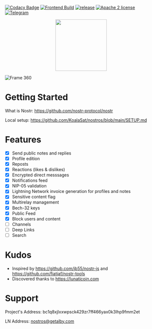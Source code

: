 [![Codacy Badge](https://app.codacy.com/project/badge/Grade/a3db59f4a45a43159cb129386b937a2a)](https://www.codacy.com/gh/KoalaSat/nostros/dashboard?utm_source=github.com&utm_medium=referral&utm_content=KoalaSat/nostros&utm_campaign=Badge_Grade)
[![Frontend Build](https://github.com/KoalaSat/nostros/actions/workflows/android-build.yml/badge.svg?branch=main)](https://github.com/KoalaSat/nostros/actions/workflows/android-build.yml)
[![release](https://img.shields.io/github/v/release/KoalaSat/nostros)](https://github.com/KoalaSat/nostros/releases)
[![Apache 2 license](https://img.shields.io/badge/license-Apache%202-blue)](https://github.com/KoalaSat/nostros/blob/main/LICENSE)
[![Telegram](https://img.shields.io/badge/chat-telegram-brightgreen)](https://t.me/+zhvZAE9L0X40ZjI0)

<center><a href="https://apt.izzysoft.de/fdroid/index/apk/com.nostros" target="_blank" rel="noopener noreferrer"><img src="https://gitlab.com/IzzyOnDroid/repo/-/raw/master/assets/IzzyOnDroid.png" width="170"></a></center>

![Frame 360](https://user-images.githubusercontent.com/4659020/216437821-069ea3e3-539c-49bb-907a-baa9d62f897e.png)

# Getting Started

What is Nostr: https://github.com/nostr-protocol/nostr

Local setup: https://github.com/KoalaSat/nostros/blob/main/SETUP.md

# Features

- [x] Send public notes and replies
- [x] Profile edition
- [x] Reposts
- [x] Reactions (likes & dislikes)
- [x] Encrypted direct messsages
- [x] Notifications feed
- [x] NIP-05 validation
- [x] Lightning Network invoice generation for profiles and notes
- [x] Sensitive content flag
- [x] Multirelay management
- [x] Bech-32 keys
- [x] Public Feed
- [x] Block users and content
- [ ] Channels
- [ ] Deep Links
- [ ] Search

# Kudos

- Inspired by https://github.com/jb55/nostr-js and https://github.com/fiatjaf/nostr-tools
- Discovered thanks to https://lunaticoin.com

# Support

Project's Address: bc1q8xjlxxwpsck429zr7ff466yax0k3lhp9fmm2et

LN Address: nostros@getalby.com
